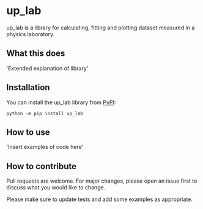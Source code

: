 # up_lab

up_lab is a library for calculating, fitting and plotting dataset measured in a physics laboratory.

## What this does

'Extended explanation of library'

## Installation

You can install the up_lab library from [PyPI](https://pypi.org/project/up_lab/):

    python -m pip install up_lab

## How to use

'Insert examples of code here'

## How to contribute

Pull requests are welcome. For major changes, please open an issue first
to discuss what you would like to change.

Please make sure to update tests and add some examples as appropriate.
